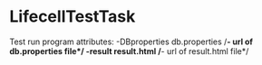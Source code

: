 # LifecellTestTask

Test run program attributes:
  -DBproperties db.properties  /**- url of db.properties file*/
  -result result.html           /**- url of result.html file*/
  
  

